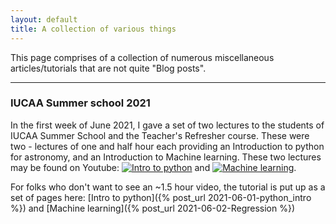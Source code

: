 ```yaml
---
layout: default
title: A collection of various things
---
```


This page comprises of a collection of numerous miscellaneous articles/tutorials that are not quite "Blog posts". 

* * *

### IUCAA Summer school 2021

In the first week of June 2021, I gave a set of two lectures to the students of IUCAA Summer School and the Teacher's Refresher course. These were two - lectures of one and half hour each providing an Introduction to python for astronomy, and an Introduction to Machine learning. These two lectures may be found on Youtube: [![Intro to python]({{site.url}}/img/yticon.jpg)](https://www.youtube.com/watch?v=lBQMu6qb60U&t=4174s) and [![Machine learning]({{site.url}}/img/yticon.jpg)](https://www.youtube.com/watch?v=ELztHo6qtjw). 

For folks who don't want to see an ~1.5 hour video, the tutorial is put up as a set of pages here: [Intro to python]({% post_url 2021-06-01-python_intro %}) and [Machine learning]({% post_url 2021-06-02-Regression %})

 